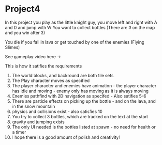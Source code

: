 # Project4

In this project you play as the little knight guy, you move left and right with A and D and jump with W
You want to collect bottles (There are 3 on the map and you win after 3)

You die if you fall in lava or get touched by one of the enemies (Flying Slimes)

See gameplay video here ->

This is how it satifies the requirements
1) The world blocks, and backround are both tile sets
2) The Play character moves as specified
3) The player character and enemies have animation - the player character has idle and moving - enemy only has moving as it is always moving
4) Enemies pathfind with 2D navigation as specifed - Also satifies 5-6 
8) There are particle effects on picking up the bottle - and on the lava, and in the snow mountain
9) physics and collisions exist - also satisfies 10
11) You try to collect 3 bottles, which are tracked on the text at the start
12) gravity and jumping exists
13) The only UI needed is the bottles listed at spawn - no need for health or a timer
14) I hope there is a good amount of polish and creativity!
